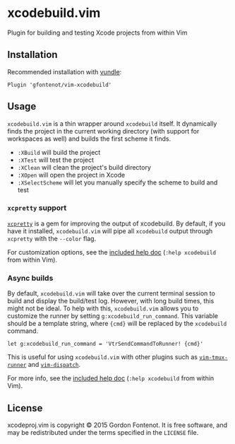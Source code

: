 # xcodebuild.vim

Plugin for building and testing Xcode projects from within Vim


## Installation

Recommended installation with [vundle](https://github.com/gmarik/vundle):

```vim
Plugin 'gfontenot/vim-xcodebuild'
```

## Usage

`xcodebuild.vim` is a thin wrapper around `xcodebuild` itself. It dynamically
finds the project in the current working directory (with support for
workspaces as well) and builds the first scheme it finds.

 - `:XBuild` will build the project
 - `:XTest` will test the project
 - `:XClean` will clean the project's build directory
 - `:XOpen` will open the project in Xcode
 - `:XSelectScheme` will let you manually specify the scheme to build and test

### `xcpretty` support

[`xcpretty`] is a gem for improving the output of xcodebuild. By default, if you
have it installed, `xcodebuild.vim` will pipe all `xcodebuild` output through
`xcpretty` with the `--color` flag.

[`xcpretty`]: https://github.com/supermarin/xcpretty

For customization options, see the [included help doc][help] (`:help
xcodebuild` from within Vim).

[help]: https://github.com/gfontenot/vim-xcodebuild/blob/master/doc/xcodebuild.txt

### Async builds

By default, `xcodebuild.vim` will take over the current terminal session to
build and display the build/test log. However, with long build times, this
might not be ideal. To help with this, `xcodebuild.vim` allows you to
customize the runner by setting `g:xcodebuild_run_command`. This variable
should be a template string, where `{cmd}` will be replaced by the
`xcodebuild` command.

```vim
let g:xcodebuild_run_command = 'VtrSendCommandToRunner! {cmd}'
```

This is useful for using `xcodebuild.vim` with other plugins such as
[`vim-tmux-runner`] and [`vim-dispatch`].

[`vim-tmux-runner`]: https://github.com/christoomey/vim-tmux-runner
[`vim-dispatch`]: https://github.com/tpope/vim-dispatch

For more info, see the [included help doc][help] (`:help xcodebuild` from
within Vim).

[help]: https://github.com/gfontenot/vim-xcodebuild/blob/master/doc/xcodebuild.txt

## License

xcodeproj.vim is copyright © 2015 Gordon Fontenot. It is free software, and
may be redistributed under the terms specified in the `LICENSE` file.
